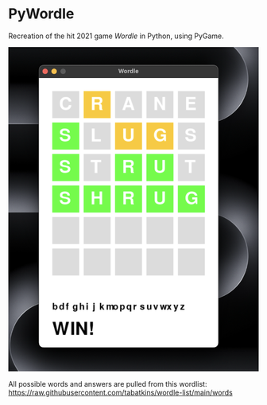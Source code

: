 # PyWordle
Recreation of the hit 2021 game *Wordle* in Python, using PyGame.

<img src="https://raw.githubusercontent.com/marotta-j/PyWordle/main/pywordle.png" alt="PyWordle Demo" width="600"/>

All possible words and answers are pulled from this wordlist:
https://raw.githubusercontent.com/tabatkins/wordle-list/main/words
